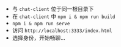 + 与 `chat-client` 位于同一根目录下
+ 在 `chat-client` 中 `npm i & npm run build`
+ `npm i & npm run serve`
+ 访问 `http://localhost:3333/index.html`
+ 选择身份，开始畅聊...